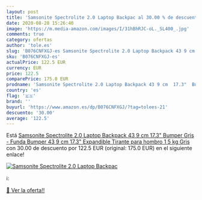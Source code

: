 ```yaml
---
layout: post
title: 'Samsonite Spectrolite 2.0 Laptop Backpac al 30.00 % de descuento'
date: 2020-08-28 15:26:40
image: 'https://m.media-amazon.com/images/I/31hBhRJC-oL._SL400_.jpg'
comments: true
category: ofertas
author: 'tole.es'
slug: 'B076CNFXGJ-es Samsonite Spectrolite 2.0 Laptop Backpack 43 9 cm 17.3"...'
sku: 'B076CNFXGJ-es'
actualPrice: 122.5 EUR
currency: EUR
price: 122.5
comparePrice: 175.0 EUR
prodname: 'Samsonite Spectrolite 2.0 Laptop Backpack 43 9 cm  17.3"  Bumper Gris - Funda  Bumper  43 9 cm  17.3"   Expandible  Tirante para hombro  1 5 kg  Gris '
country: 'es'
flag: '🇪🇸'
brand: ''
buyurl: 'https://www.amazon.es/dp/B076CNFXGJ/?tag=tolees-21'
descuento: '30.00'
average: '122.5'
---
```


Está [Samsonite Spectrolite 2.0 Laptop Backpack 43 9 cm  17.3"  Bumper Gris - Funda  Bumper  43 9 cm  17.3"   Expandible  Tirante para hombro  1 5 kg  Gris ](https://www.amazon.es/dp/B076CNFXGJ/?tag=tolees-21) con 30.00 de descuento por 122.5 EUR (original: 175.0 EUR) en el siguiente enlace!

[![Samsonite Spectrolite 2.0 Laptop Backpac](https://m.media-amazon.com/images/I/31hBhRJC-oL._SL400_.jpg)](https://www.amazon.es/dp/B076CNFXGJ/?tag=tolees-21)

ℹ️:


[🛒 Ver la oferta!!](https://www.amazon.es/dp/B076CNFXGJ/?tag=tolees-21)
